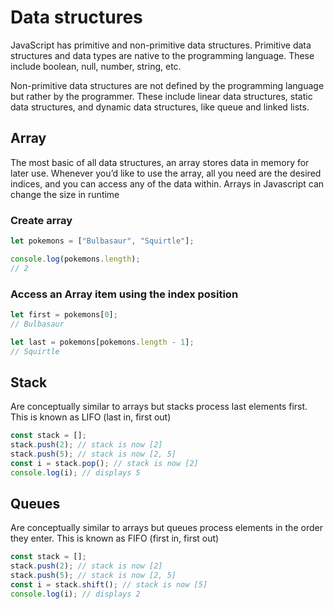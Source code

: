 # Data structures

JavaScript has primitive and non-primitive data structures. Primitive data structures and data types are native to the programming language. These include boolean, null, number, string, etc.

Non-primitive data structures are not defined by the programming language but rather by the programmer. These include linear data structures, static data structures, and dynamic data structures, like queue and linked lists.

## Array

The most basic of all data structures, an array stores data in memory for later use. Whenever you’d like to use the array, all you need are the desired indices, and you can access any of the data within.
Arrays in Javascript can change the size in runtime

### Create array

```javascript
let pokemons = ["Bulbasaur", "Squirtle"];

console.log(pokemons.length);
// 2
```

### Access an Array item using the index position

```javascript
let first = pokemons[0];
// Bulbasaur

let last = pokemons[pokemons.length - 1];
// Squirtle
```

## Stack

Are conceptually similar to arrays but stacks process last elements first. This is known as LIFO (last in, first out)

```javascript
const stack = [];
stack.push(2); // stack is now [2]
stack.push(5); // stack is now [2, 5]
const i = stack.pop(); // stack is now [2]
console.log(i); // displays 5
```

## Queues

Are conceptually similar to arrays but queues process elements in the order they enter. This is known as FIFO (first in, first out)

```javascript
const stack = [];
stack.push(2); // stack is now [2]
stack.push(5); // stack is now [2, 5]
const i = stack.shift(); // stack is now [5]
console.log(i); // displays 2
```
